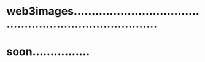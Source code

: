 # web3images.............................................................................
# soon................
